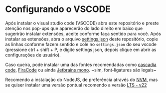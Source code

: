 # Configurando o VSCODE
Após instalar o visual studio code (VSCODE) abra este repositório e preste atenção nos pop-ups que aparecerão do lado direito em baixo que sugerirão instalar extensões, aceite conforme faça sentido para você.
Após instalar as extensões, abra o arquivo [settings.json](.github/settings.json) deste repositório, copie as linhas conforme fazem sentido e cole no `settings.json` do seu vscode (pressione ctrl + shift + P, e digite settings json, depois clique em abrir as configurações de usuário).

Caso queira, pode instalar uma das fontes recomendadas como [cascadia code](https://github.com/microsoft/cascadia-code), [FiraCode](https://github.com/tonsky/FiraCode) ou ainda [Jetbrains mono](https://www.jetbrains.com/pt-br/lp/mono/). ~sim, font-ligatures são legais~

Recomendo a instalação do NodeJS, de preferência através do [NVM](https://github.com/nvm-sh/nvm?tab=readme-ov-file#installing-and-updating), mas se quiser instalar uma versão pontual recomendo a versão [LTS - v22](https://nodejs.org/en/download)
